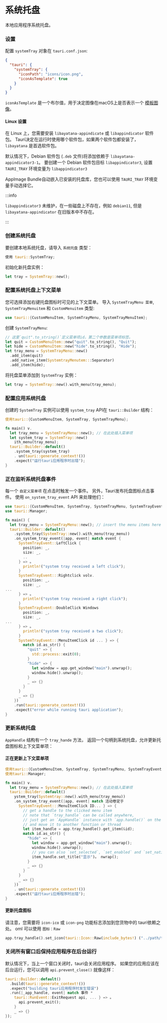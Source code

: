 # 系统托盘

本地应用程序系统托盘。

### 设置

配置 `systemTray` 对象在 `tauri.conf.json`:

```json
{
  "tauri": {
    "systemTray": {
      "iconPath": "icons/icon.png",
      "iconAsTemplate": true
    }
  }
}
```

`iconAsTemplate` 是一个布尔值，用于决定图像在macOS上是否表示一个 [模板图像][]。

#### Linux 设置

在 Linux 上，您需要安装 `libayatana-appindicate` 或 `libappindicator` 软件包。 Tauri决定在运行时使用哪个软件包，如果两个软件包都安装了， `libayatana` 是首选软件包。

默认情况下，Debian 软件包 (`.deb` 文件)将添加依赖于 `libayatana-appindicator3-1`。 要创建一个 Debian 软件包目标 `libappindicator3`, 设置 `TAURI_TRAY` 环境变量为 `libappindicator3`

AppImage Bundle自动嵌入已安装的托盘库，您也可以使用 `TAURI_TRAY` 环境变量手动选择它。

:::info

`libappindicator3` 未维护，在一些磁盘上不存在，例如 `debian11`, 但是 `libayatana-appindicator` 在旧版本中不存在。

:::

### 创建系统托盘

要创建本地系统托盘，请导入 `系统托盘` 类型：

```rust
使用 tauri::SystemTray;
```

初始化新托盘实例：

```rust
let tray = SystemTray::new();
```

### 配置系统托盘上下文菜单

您可选择添加右键托盘图标时可见的上下文菜单。 导入 `SystemTrayMenu 菜单`, `SystemTrayMenuitem` 和 `CustomMenuitem` 类型:

```rust
use tauri::{CustomMenuItem, SystemTrayMenu, SystemTrayMenuItem};
```

创建 `SystemTrayMenu`:

```rust
// 这里`quit".to_string()`定义菜单项id，第二个参数是菜单项标签。
let quit = CustomMenuItem::new("quit".to_string(), "Quit");
let hide = CustomMenuItem::new("hide".to_string(), "Hide");
let tray_menu = SystemTrayMenu::new()
  .add_item(quit)
  .add_native_item(SystemtrayMenutem:::Separator)
  .add_item(hide);
```

将托盘菜单添加到 `SystemTray` 实例：

```rust
let tray = SystemTray::new().with_menu(tray_menu);
```

### 配置应用系统托盘

创建的 `SystemTray` 实例可以使用 `system_tray` API在 `tauri::Builder` 结构：

```rust
使用tauri::{CustomMenuItem, SystemTray, SystemTrayMenu};

fn main() v.
  let tray_menu = SystemTrayMenu::new(); // 在此处插入菜单项
  let system_tray = SystemTray::new()
    ith_menu(tray_menu);
  tauri::Builder::default()
    .system_tray(system_tray)
    . un(tauri::generate_context!())
    .expect("运行tauri应用程序时出错");
}
```

### 正在监听系统托盘事件

每一个 `自定义菜单项` 在点击时触发一个事件。 另外，Tauri发布托盘图标点击事件。 使用 `on_system_tray_event` API 来处理他们：

```rust
use tauri::{CustomMenuItem, SystemTray, SystemTrayMenu, SystemTrayEvent};
use tauri::Manager;

fn main() {
  let tray_menu = SystemTrayMenu::new(); // insert the menu items here
  tauri::Builder::default()
    .system_tray(SystemTray::new().with_menu(tray_menu))
    .on_system_tray_event(|app, event| match event {
      SystemTrayEvent::LeftClick {
        position: _,
        size: _,
        ..
      } => 。
        println!("system tray received a left click");
      }
      SystemTrayEvent:::Rightclick volv.
        position: _,
        size: _,
...
      } => 。
        println!("system tray received a right click");
      }
      SystemTrayEvent::DoubleClick Windows
        position: _,
        size: _,
...
      } => 。
        println!("system tray received a two click");
      }
      SystemTrayEvent:::MenuItemClick id ... } => {
        match id.as_str() {
          "quit" => {
            std::process::exit(0);
          }
          "hide" => {
            let window = app.get_window("main").unwrap();
            window.hide().unwrap();
          }
          _ => {}
        }
      }
      _ => {}
    })
    .run(tauri::generate_context!())
    .expect("error while running tauri application");
}
```

### 更新系统托盘

`AppHandle` 结构有一个 `tray_hande` 方法， 返回一个句柄到系统托盘，允许更新托盘图标和上下文菜单项：

#### 正在更新上下文菜单项

```rust
使用tauri::{CustomMenuItem, SystemTray, SystemTrayMenu, SystemTrayEvent};
使用tauri::Manager;

fn main() v.
  let tray_menu = SystemTrayMenu::new(); // 在此处插入菜单项
  tauri::Builder::default()
    ystem_tray(Systemtray::new().with_menu(tray_menu))
    .on_system_tray_event(|app, event| match 活动卷定于
      SystemTrayEvent:::MenuItemClick ID... } => {
        // get a handle to the clicked menu item
        // note that `tray_handle` can be called anywhere,
        // just get an `AppHandle` instance with `app.handle()` on the setup hook
        // and move it to another function or thread
        let item_handle = app.tray_handle().get_item(&id);
        match id.as_str() {
          "hide" => {
            let window = app.get_window("main").unwrap();
            window.hide().unwrap();
            // you can also `set_selected`, `set_enabled` and `set_native_image` (macOS only).
            item_handle.set_title("显示")。 nwrap();
          }
          _ => {}
        }
      }
      _ => {}
    })
    . un(tauri::generate_context!())
    .expect("运行tauri应用程序时出错");
}
```

#### 更新托盘图标

请注意，您需要将 `icon-ico` 或 `icon-png` 功能标志添加到您货物中的 tauri依赖之处。 oml 可以使用 `图标：Raw`

```rust
app.tray_handle().set_icon(tauri::Icon::Raw(include_bytes!) ("../path/to/myicon.ico").to_vec())).unwrawrapp();
```

### 关闭所有窗口后保持应用程序在后台运行

默认情况下，当上一个窗口关闭时，tauri会关闭应用程序。 如果您的应用应该在后台运行，您可以调用 `api.prevent_close()` 就像这样：

```rust
tauri::Builder::default()
  .build(tauri::generate_context!())
  .expect("building tauri应用程序时发生错误")
  .run(|_app_handle, event| match 事件 *
    tauri::RunEvent::ExitRequest api, ... } => 。
      api.prevent_exit();
    }
    _ => {}
});
```

[模板图像]: https://developer.apple.com/documentation/appkit/nsimage/1520017-template?language=objc
